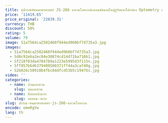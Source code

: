 ```yaml
---
title: อุปกรณ์ทัศนมาตรศาสตร์ JS-266 แหวนโลหะกล่องเลนส์ขนาดใหญ่รูรับแสงใส่กล่อง Optometry กล่อง 266 ชิ้น
price: '11419.65'
price_original: '22839.31'
currency: THB
discount: 50%
rating: 5
volume: 79
image: S1a7564ca2502460f944ed960bf74735a3.jpg
images:
  - S1a7564ca2502460f944ed960bf74735a3.jpg
  - Sd0c92e6a2ec04e30874cd14d71ba716b1.jpg
  - Sf218f83da4784789a1223e5995d3f115n.jpg
  - Sff857b6d6379489580371ff44a3caf40g.jpg
  - S26026c50918b4fbc84dfcd53b5c19476s.jpg
video: ''
categories:
  - name: บ้านและสวน
    slug: านและสวน
  - name: สิ่งทอหน้าแรก
    slug: งทอหน-าแรก
slug: ปกรณ-ศนมาตรศาสตร-js-266-แหวนโลหะกล
encode: omeRgYw
lang: th
---
```

  